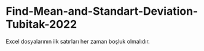 # Find-Mean-and-Standart-Deviation-Tubitak-2022

Excel dosyalarının ilk satırları her zaman boşluk olmalıdır.
